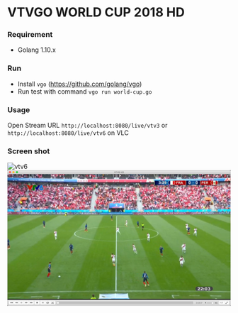 # VTVGO WORLD CUP 2018 HD

### Requirement
- Golang 1.10.x

### Run
- Install `vgo` (https://github.com/golang/vgo)
- Run test with command `vgo run world-cup.go`

### Usage
Open Stream URL `http://localhost:8080/live/vtv3` or `http://localhost:8080/live/vtv6` on VLC

### Screen shot

![vtv6](https://raw.githubusercontent.com/und3fined/vtvgo-worldcup-hd/master/screenshot.png "Screen shot")
![vtv6](https://raw.githubusercontent.com/und3fined/vtvgo-worldcup-hd/master/screenshot.jpg "Screen shot 2")